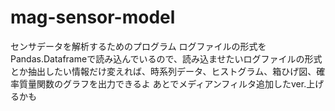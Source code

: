# mag-sensor-model
センサデータを解析するためのプログラム
ログファイルの形式をPandas.Dataframeで読み込んでいるので、読み込ませたいログファイルの形式とか抽出したい情報だけ変えれば、時系列データ、ヒストグラム、箱ひげ図、確率質量関数のグラフを出力できるよ
あとでメディアンフィルタ追加したver.上げるかも

